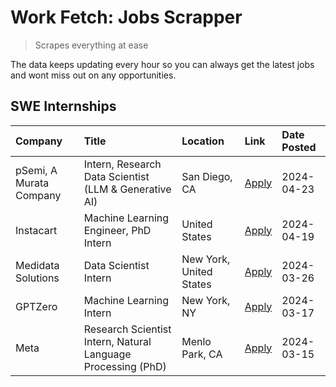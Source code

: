 # Work Fetch: Jobs Scrapper
> Scrapes everything at ease

The data keeps updating every hour so you can always get the latest jobs and wont miss out on any opportunities.

## SWE Internships
<!--START_SECTION:workfetch-->
| Company                 | Title                                                        | Location                | Link                                                                                                                                                                                                                                                                         | Date Posted   |
|:------------------------|:-------------------------------------------------------------|:------------------------|:-----------------------------------------------------------------------------------------------------------------------------------------------------------------------------------------------------------------------------------------------------------------------------|:--------------|
| pSemi, A Murata Company | Intern, Research Data Scientist (LLM & Generative AI)        | San Diego, CA           | [Apply](https://www.linkedin.com/jobs/view/intern-research-data-scientist-llm-generative-ai-at-psemi-a-murata-company-3887074168?position=4&pageNum=0&refId=8shp7o96h2T8Z6E%2B4W9m1A%3D%3D&trackingId=JuyD5SgeQGowkVaOC4DVlQ%3D%3D&trk=public_jobs_jserp-result_search-card) | 2024-04-23    |
| Instacart               | Machine Learning Engineer, PhD Intern                        | United States           | [Apply](https://www.linkedin.com/jobs/view/machine-learning-engineer-phd-intern-at-instacart-3901991739?position=2&pageNum=0&refId=8shp7o96h2T8Z6E%2B4W9m1A%3D%3D&trackingId=PeRFbj3%2FSDcvY0yNRM8p3g%3D%3D&trk=public_jobs_jserp-result_search-card)                        | 2024-04-19    |
| Medidata Solutions      | Data Scientist Intern                                        | New York, United States | [Apply](https://www.linkedin.com/jobs/view/data-scientist-intern-at-medidata-solutions-3810253704?position=9&pageNum=0&refId=8shp7o96h2T8Z6E%2B4W9m1A%3D%3D&trackingId=FSfN6OmbyB0uuxNMjuIkhw%3D%3D&trk=public_jobs_jserp-result_search-card)                                | 2024-03-26    |
| GPTZero                 | Machine Learning Intern                                      | New York, NY            | [Apply](https://www.linkedin.com/jobs/view/machine-learning-intern-at-gptzero-3860723963?position=8&pageNum=0&refId=8shp7o96h2T8Z6E%2B4W9m1A%3D%3D&trackingId=KYvxVyAyKlHP7A26wypeMQ%3D%3D&trk=public_jobs_jserp-result_search-card)                                         | 2024-03-17    |
| Meta                    | Research Scientist Intern, Natural Language Processing (PhD) | Menlo Park, CA          | [Apply](https://www.linkedin.com/jobs/view/research-scientist-intern-natural-language-processing-phd-at-meta-3858718375?position=10&pageNum=0&refId=8shp7o96h2T8Z6E%2B4W9m1A%3D%3D&trackingId=1C8pl74N7iHCIItjpFy5Tw%3D%3D&trk=public_jobs_jserp-result_search-card)         | 2024-03-15    |
<!--END_SECTION:workfetch-->
